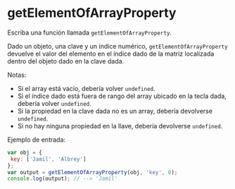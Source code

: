 # getElementOfArrayProperty

Escriba una función llamada `getElementOfArrayProperty`.

Dado un objeto, una clave y un índice numérico, `getElementOfArrayProperty` devuelve el valor del elemento en el índice dado de la matriz localizada dentro del objeto dado en la clave dada.

Notas:
* Si el array está vacío, debería volver `undefined`.
* Si el índice dado está fuera de rango del array ubicado en la tecla dada, debería volver `undefined`.
* Si la propiedad en la clave dada no es un array, debería devolverse `undefined`.
* Si no hay ninguna propiedad en la llave, debería devolverse `undefined`.

Ejemplo de entrada:

```js
var obj = {
 key: ['Jamil', 'Albrey']
};
var output = getElementOfArrayProperty(obj, 'key', 0);
console.log(output); // --> 'Jamil'
```
